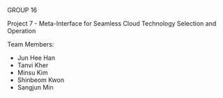 GROUP 16

Project 7 - Meta-Interface for Seamless Cloud Technology Selection and Operation


Team Members:
- Jun Hee Han
- Tanvi Kher
- Minsu Kim
- Shinbeom Kwon
- Sangjun Min